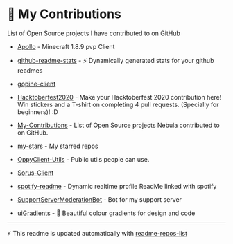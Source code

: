 # 🤝 My Contributions

List of Open Source projects I have contributed to on GitHub

<!-- start: readme-repos-list -->
<!-- This list is auto-generated using koj-co/readme-repos-list -->
<!-- Do not edit this list manually, your changes will be overwritten -->
* [Apollo](https://github.com/itsnebulalol/Apollo) - Minecraft 1.8.9 pvp Client

* [github-readme-stats](https://github.com/itsnebulalol/github-readme-stats) - :zap: Dynamically generated stats for your github readmes

* [gopine-client](https://github.com/itsnebulalol/gopine-client)

* [Hacktoberfest2020](https://github.com/itsnebulalol/Hacktoberfest2020) - Make your Hacktoberfest 2020 contribution here! Win stickers and a T-shirt on completing 4 pull requests. (Specially for beginners)! :D

* [My-Contributions](https://github.com/itsnebulalol/My-Contributions) - List of Open Source projects Nebula contributed to on GitHub.

* [my-stars](https://github.com/itsnebulalol/my-stars) - My starred repos

* [OppyClient-Utils](https://github.com/itsnebulalol/OppyClient-Utils) - Public utils people can use.

* [Sorus-Client](https://github.com/itsnebulalol/Sorus-Client)

* [spotify-readme](https://github.com/itsnebulalol/spotify-readme) - Dynamic realtime profile ReadMe linked with spotify

* [SupportServerModerationBot](https://github.com/itsnebulalol/SupportServerModerationBot) - Bot for my support server

* [uiGradients](https://github.com/itsnebulalol/uiGradients) - 🔴 Beautiful colour gradients for design and code

<!-- end: readme-repos-list -->

----

:zap: This readme is updated automatically with [readme-repos-list](https://github.com/DenverCoderOne/readme-repos-list)
